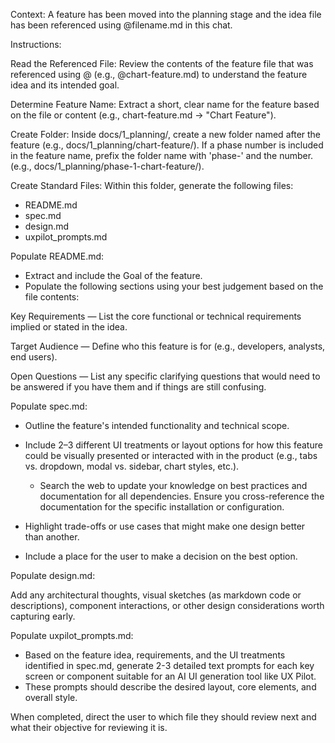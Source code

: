 Context: A feature has been moved into the planning stage and the idea file
has been referenced using @filename.md in this chat.

Instructions:

Read the Referenced File: Review the contents of the feature file that was
referenced using @ (e.g., @chart-feature.md) to understand the feature idea
and its intended goal.

Determine Feature Name: Extract a short, clear name for the feature based
on the file or content (e.g., chart-feature.md → "Chart Feature").

Create Folder: Inside docs/1_planning/, create a new folder named after the
feature (e.g., docs/1_planning/chart-feature/). If a phase number is included in the feature name, prefix the folder name with 'phase-' and the number. (e.g., docs/1_planning/phase-1-chart-feature/).

Create Standard Files: Within this folder, generate the following files:

- README.md
- spec.md
- design.md
- uxpilot_prompts.md

Populate README.md:

- Extract and include the Goal of the feature.
- Populate the following sections using your best judgement based on the
  file contents:

Key Requirements — List the core functional or technical requirements implied
or stated in the idea.

Target Audience — Define who this feature is for (e.g., developers, analysts,
end users).

Open Questions — List any specific clarifying questions that would need to be
answered if you have them and if things are still confusing.

Populate spec.md:

- Outline the feature's intended functionality and technical scope.
- Include 2–3 different UI treatments or layout options for how this feature
  could be visually presented or interacted with in the product
  (e.g., tabs vs. dropdown, modal vs. sidebar, chart styles, etc.).

  - Search the web to update your knowledge on best practices and documentation for all dependencies. Ensure you cross-reference the documentation for the specific installation or configuration.

- Highlight trade-offs or use cases that might make one design better than
  another.

- Include a place for the user to make a decision on the best option.

Populate design.md:

Add any architectural thoughts, visual sketches (as markdown code or descriptions),
component interactions, or other design considerations worth capturing early.

Populate uxpilot_prompts.md:

- Based on the feature idea, requirements, and the UI treatments identified in spec.md, generate 2-3 detailed text prompts for each key screen or component suitable for an AI UI generation tool like UX Pilot.
- These prompts should describe the desired layout, core elements, and overall style.

When completed, direct the user to which file they should review next and what their objective for reviewing it is.
